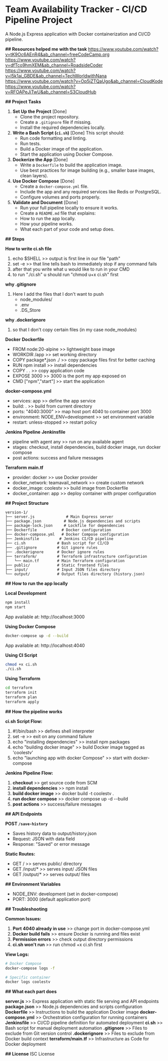 # Team Availability Tracker - CI/CD Pipeline Project

A Node.js Express application with Docker containerization and CI/CD pipeline.

**## Resources helped me with the task**
https://www.youtube.com/watch?v=tK9Oc6AEnR4&ab_channel=freeCodeCamp.org
https://www.youtube.com/watch?v=dfTco9hmXEM&ab_channel=RoadsideCoder
https://www.youtube.com/watch?v=l5k1ai_GBDE&ab_channel=TechWorldwithNana
https://www.youtube.com/watch?v=Op5jZTQaUgo&ab_channel=CloudKode  
https://www.youtube.com/watch?v=RFOAPeJiTwU&ab_channel=S3CloudHub

**## Project Tasks**
1. **Set Up the Project**                                                                         [Done]
   -  Clone the project repository.
   -  Create a `.gitignore` file if missing.
   -  Install the required dependencies locally.
2. **Write a Bash Script (`ci.sh`)**                                                              [Done]
   This script should:
   -  Run code formatting and linting.
   -  Run tests.
   -  Build a Docker image of the application.
   -  Start the application using Docker Compose.
3. **Dockerize the App**                                                                          [Done]
   -  Write a `Dockerfile` to build the application image.
   -  Use best practices for image building (e.g., smaller base images, clean layers).
4. **Use Docker Compose**                                                                         [Done]
   -  Create a `docker-compose.yml` file.
   -  Include the app and any required services like Redis or PostgreSQL.
   -  Configure volumes and ports properly.
5. **Validate and Document**                                                                      [Done]
   -  Run your full pipeline locally to ensure it works.
   -  Create a `README.md` file that explains:
     -  How to run the app locally.
     -  How your pipeline works.
     -  What each part of your code and setup does.

**## Steps**

**How to write ci.sh file**
1. echo $SHELL >> output is first line in our file "path"
2. set -e >> that line tells bash to immediately stop if any command fails
3. after that you write what u would like to run in your CMD
4. to run "./ci.sh" u should run "chmod u+x ci.sh" first

**why .gitignore**
1. Here I add the files that I don't want to push
   - node_modules/
   - .env
   - .DS_Store

**why .dockerignore**
1. so that I don't copy certain files (in my case node_modules)

**Docker**
**Dockerfile**
- FROM node:20-alpine >> lightweight base image
- WORKDIR /app >> set working directory
- COPY package*.json ./ >> copy package files first for better caching
- RUN npm install >> install dependencies
- COPY . . >> copy application code
- EXPOSE 3000 >> 3000 is the port my app exposed on
- CMD ["npm","start"] >> start the application

**docker-compose.yml**
- services: app >> define the app service
- build: . >> build from current directory
- ports: "4040:3000" >> map host port 4040 to container port 3000
- environment: NODE_ENV=development >> set environment variable
- restart: unless-stopped >> restart policy

**Jenkins Pipeline**
**Jenkinsfile**
- pipeline with agent any >> run on any available agent
- stages: checkout, install dependencies, build docker image, run docker compose
- post actions: success and failure messages

**Terraform**
**main.tf**
- provider: docker >> use Docker provider
- docker_network: teamavail_network >> create custom network
- docker_image: coolestv >> build image from Dockerfile
- docker_container: app >> deploy container with proper configuration

**## Project Structure**
```
version-1/
├── server.js              # Main Express server
├── package.json          # Node.js dependencies and scripts
├── package-lock.json     # Lockfile for dependencies
├── Dockerfile           # Docker configuration
├── docker-compose.yml   # Docker Compose configuration
├── Jenkinsfile         # Jenkins CI/CD pipeline
├── ci.sh              # Bash script for CI/CD
├── .gitignore         # Git ignore rules
├── .dockerignore      # Docker ignore rules
├── terraform/         # Terraform infrastructure configuration
│   └── main.tf        # Main Terraform configuration
├── public/            # Static frontend files
├── input/             # Input JSON files directory
└── output/            # Output files directory (history.json)
```

**## How to run the app locally**

**Local Development**
```bash
npm install
npm start
```
App available at: http://localhost:3000

**Using Docker Compose**
```bash
docker-compose up -d --build
```
App available at: http://localhost:4040

**Using CI Script**
```bash
chmod +x ci.sh
./ci.sh
```

**Using Terraform**
```bash
cd terraform
terraform init
terraform plan
terraform apply
```

**## How the pipeline works**

**ci.sh Script Flow:**
1. #!/bin/bash >> defines shell interpreter
2. set -e >> exit on any command failure
3. echo "installing dependencies" >> install npm packages
4. echo "building docker image" >> build Docker image tagged as 'coolestv'
5. echo "launching app with docker Compose" >> start with docker-compose

**Jenkins Pipeline Flow:**
1. **checkout** >> get source code from SCM
2. **install dependencies** >> npm install
3. **build docker image** >> docker build -t coolestv .
4. **run docker compose** >> docker compose up -d --build
5. **post actions** >> success/failure messages

**## API Endpoints**

**POST `/save-history`**
- Saves history data to output/history.json
- Request: JSON with data field
- Response: "Saved" or error message

**Static Routes:**
- GET / >> serves public/ directory
- GET /input/* >> serves input/ JSON files
- GET /output/* >> serves output/ files

**## Environment Variables**
- NODE_ENV: development (set in docker-compose)
- PORT: 3000 (default application port)

**## Troubleshooting**

**Common Issues:**
1. **Port 4040 already in use** >> change port in docker-compose.yml
2. **Docker build fails** >> ensure Docker is running and files exist
3. **Permission errors** >> check output directory permissions
4. **ci.sh won't run** >> run chmod +x ci.sh first

**View Logs:**
```bash
# Docker Compose
docker-compose logs -f

# Specific container
docker logs coolestv
```

**## What each part does**

**server.js** >> Express application with static file serving and API endpoints
**package.json** >> Node.js dependencies and scripts configuration
**Dockerfile** >> Instructions to build the application Docker image
**docker-compose.yml** >> Orchestration configuration for running containers
**Jenkinsfile** >> CI/CD pipeline definition for automated deployment
**ci.sh** >> Bash script for manual deployment automation
**.gitignore** >> Files to exclude from Git version control
**.dockerignore** >> Files to exclude from Docker build context
**terraform/main.tf** >> Infrastructure as Code for Docker deployment

**## License**
ISC License
